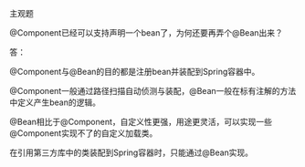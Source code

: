 主观题

@Component已经可以支持声明一个bean了，为何还要再弄个@Bean出来？

答：

@Component与@Bean的目的都是注册bean并装配到Spring容器中。

@Component一般通过路径扫描自动侦测与装配，@Bean一般在标有注解的方法中定义产生bean的逻辑。

@Bean相比于@Component，自定义性更强，用途更灵活，可以实现一些@Component实现不了的自定义加载类。

在引用第三方库中的类装配到Spring容器时，只能通过@Bean实现。

